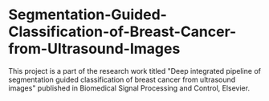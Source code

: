 # Segmentation-Guided-Classification-of-Breast-Cancer-from-Ultrasound-Images
This project is a part of the research work titled "Deep integrated pipeline of segmentation guided classification of breast cancer from ultrasound images" published in Biomedical Signal Processing and Control, Elsevier.
